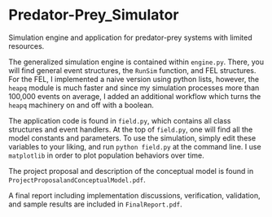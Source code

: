 # Predator-Prey_Simulator
Simulation engine and application for predator-prey systems with limited resources.

The generalized simulation engine is contained within `engine.py`.  There, you will find general event structures, the `RunSim` function, and FEL structures.  For the FEL, I implemented a naive version using python lists, however, the `heapq` module is much faster and since my simulation processes more than 100,000 events on average, I added an additional workflow which turns the `heapq` machinery on and off with a boolean.

The application code is found in `field.py`, which contains all class structures and event handlers.  At the top of `field.py`, one will find all the model constants and parameters.  To use the simulation, simply edit these variables to your liking, and run `python field.py` at the command line.  I use `matplotlib` in order to plot population behaviors over time. 

The project proposal and description of the conceptual model is found in `ProjectProposalandConceptualModel.pdf`.

A final report including implementation discussions, verification, validation, and sample results are included in `FinalReport.pdf`.

